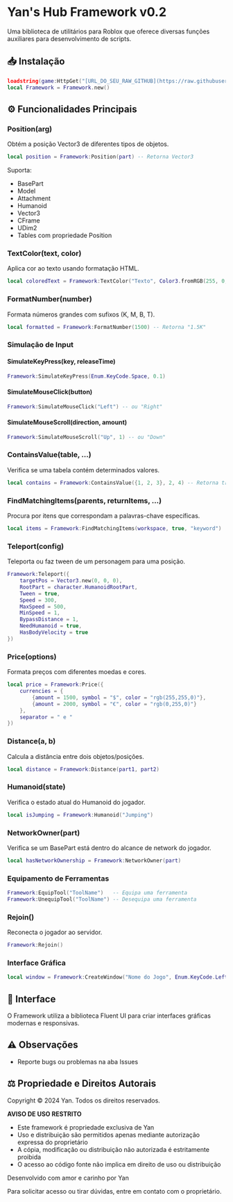 # Yan's Hub Framework v0.2
Uma biblioteca de utilitários para Roblox que oferece diversas funções auxiliares para desenvolvimento de scripts.

## 📥 Instalação
```lua
loadstring(game:HttpGet("[URL_DO_SEU_RAW_GITHUB](https://raw.githubusercontent.com/yanlvl99/Frameworks/refs/heads/main/base.lua)"))()
local Framework = Framework.new()
```

## ⚙️ Funcionalidades Principais

### Position(arg)
Obtém a posição Vector3 de diferentes tipos de objetos.
```lua
local position = Framework:Position(part) -- Retorna Vector3
```
Suporta:
- BasePart
- Model
- Attachment
- Humanoid
- Vector3
- CFrame
- UDim2
- Tables com propriedade Position

### TextColor(text, color)
Aplica cor ao texto usando formatação HTML.
```lua
local coloredText = Framework:TextColor("Texto", Color3.fromRGB(255, 0, 0))
```

### FormatNumber(number)
Formata números grandes com sufixos (K, M, B, T).
```lua
local formatted = Framework:FormatNumber(1500) -- Retorna "1.5K"
```

### Simulação de Input
#### SimulateKeyPress(key, releaseTime)
```lua
Framework:SimulateKeyPress(Enum.KeyCode.Space, 0.1)
```

#### SimulateMouseClick(button)
```lua
Framework:SimulateMouseClick("Left") -- ou "Right"
```

#### SimulateMouseScroll(direction, amount)
```lua
Framework:SimulateMouseScroll("Up", 1) -- ou "Down"
```

### ContainsValue(table, ...)
Verifica se uma tabela contém determinados valores.
```lua
local contains = Framework:ContainsValue({1, 2, 3}, 2, 4) -- Retorna true se encontrar qualquer valor
```

### FindMatchingItems(parents, returnItems, ...)
Procura por itens que correspondam a palavras-chave específicas.
```lua
local items = Framework:FindMatchingItems(workspace, true, "keyword")
```

### Teleport(config)
Teleporta ou faz tween de um personagem para uma posição.
```lua
Framework:Teleport({
    targetPos = Vector3.new(0, 0, 0),
    RootPart = character.HumanoidRootPart,
    Tween = true,
    Speed = 300,
    MaxSpeed = 500,
    MinSpeed = 1,
    BypassDistance = 1,
    NeedHumanoid = true,
    HasBodyVelocity = true
})
```

### Price(options)
Formata preços com diferentes moedas e cores.
```lua
local price = Framework:Price({
    currencies = {
        {amount = 1500, symbol = "$", color = "rgb(255,255,0)"},
        {amount = 2000, symbol = "€", color = "rgb(0,255,0)"}
    },
    separator = " e "
})
```

### Distance(a, b)
Calcula a distância entre dois objetos/posições.
```lua
local distance = Framework:Distance(part1, part2)
```

### Humanoid(state)
Verifica o estado atual do Humanoid do jogador.
```lua
local isJumping = Framework:Humanoid("Jumping")
```

### NetworkOwner(part)
Verifica se um BasePart está dentro do alcance de network do jogador.
```lua
local hasNetworkOwnership = Framework:NetworkOwner(part)
```

### Equipamento de Ferramentas
```lua
Framework:EquipTool("ToolName")   -- Equipa uma ferramenta
Framework:UnequipTool("ToolName") -- Desequipa uma ferramenta
```

### Rejoin()
Reconecta o jogador ao servidor.
```lua
Framework:Rejoin()
```

### Interface Gráfica
```lua
local window = Framework:CreateWindow("Nome do Jogo", Enum.KeyCode.LeftAlt)
```

## 🎨 Interface
O Framework utiliza a biblioteca Fluent UI para criar interfaces gráficas modernas e responsivas.

## ⚠️ Observações
- Reporte bugs ou problemas na aba Issues

## ⚖️ Propriedade e Direitos Autorais

Copyright © 2024 Yan. Todos os direitos reservados.

**AVISO DE USO RESTRITO**
- Este framework é propriedade exclusiva de Yan
- Uso e distribuição são permitidos apenas mediante autorização expressa do proprietário
- A cópia, modificação ou distribuição não autorizada é estritamente proibida
- O acesso ao código fonte não implica em direito de uso ou distribuição

Desenvolvido com amor e carinho por Yan

Para solicitar acesso ou tirar dúvidas, entre em contato com o proprietário.

